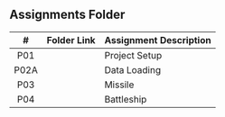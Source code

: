 ##  Assignments Folder

|   #   | Folder Link | Assignment Description |
| :---: | ----------- | ---------------------- |
|  P01  |             | Project Setup          |
|  P02A |             | Data Loading           |
|  P03  |             | Missile                |
|  P04  |             | Battleship             |
